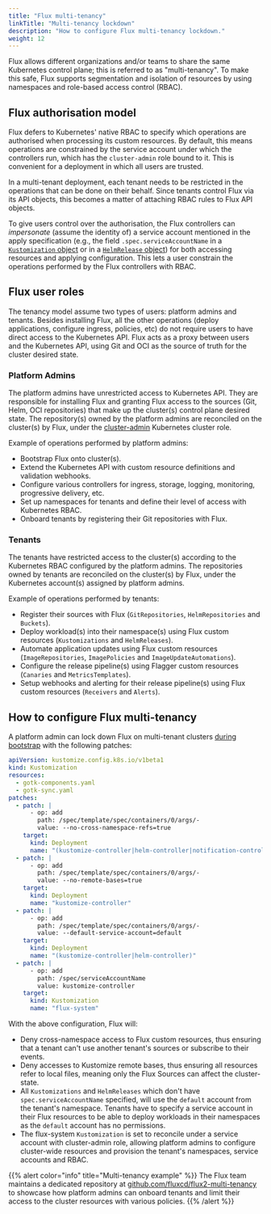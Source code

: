 ```yaml
---
title: "Flux multi-tenancy"
linkTitle: "Multi-tenancy lockdown"
description: "How to configure Flux multi-tenancy lockdown."
weight: 12
---
```


Flux allows different organizations and/or teams to share the same Kubernetes control plane; this is
referred to as "multi-tenancy". To make this safe, Flux supports segmentation and isolation of
resources by using namespaces and role-based access control (RBAC).

## Flux authorisation model

Flux defers to Kubernetes' native RBAC to specify which operations are authorised when processing
its custom resources. By default, this means operations are constrained by the
service account under which the controllers run, which has the `cluster-admin`
role bound to it. This is convenient for a deployment in which all users are trusted.

In a multi-tenant deployment, each tenant needs to be restricted in the operations that can be done
on their behalf. Since tenants control Flux via its API objects, this becomes a matter of attaching
RBAC rules to Flux API objects.

To give users control over the authorisation, the Flux controllers can _impersonate_ (assume the
identity of) a service account mentioned in the apply specification (e.g., the field
`.spec.serviceAccountName` in
a [`Kustomization` object](https://fluxcd.io/docs/components/kustomize/kustomization/#role-based-access-control)
or in a [`HelmRelease` object](https://fluxcd.io/docs/components/helm/helmreleases/#role-based-access-control))
for both accessing resources and applying configuration.
This lets a user constrain the operations performed by the Flux controllers with RBAC.

## Flux user roles

The tenancy model assume two types of users: platform admins and tenants.
Besides installing Flux, all the other operations (deploy applications, configure ingress, policies, etc)
do not require users to have direct access to the Kubernetes API. Flux acts as a proxy between users and
the Kubernetes API, using Git and OCI as the source of truth for the cluster desired state.

### Platform Admins

The platform admins have unrestricted access to Kubernetes API.
They are responsible for installing Flux and granting Flux
access to the sources (Git, Helm, OCI repositories) that make up the cluster(s) control plane desired state.
The repository(s) owned by the platform admins are reconciled on the cluster(s) by Flux, under
the [cluster-admin](https://kubernetes.io/docs/reference/access-authn-authz/rbac/#user-facing-roles)
Kubernetes cluster role.

Example of operations performed by platform admins:

- Bootstrap Flux onto cluster(s).
- Extend the Kubernetes API with custom resource definitions and validation webhooks.
- Configure various controllers for ingress, storage, logging, monitoring, progressive delivery, etc.
- Set up namespaces for tenants and define their level of access with Kubernetes RBAC.
- Onboard tenants by registering their Git repositories with Flux.

### Tenants

The tenants have restricted access to the cluster(s) according to the Kubernetes RBAC configured
by the platform admins. The repositories owned by tenants are reconciled on the cluster(s) by Flux,
under the Kubernetes account(s) assigned by platform admins.

Example of operations performed by tenants:

- Register their sources with Flux (`GitRepositories`, `HelmRepositories` and `Buckets`).
- Deploy workload(s) into their namespace(s) using Flux custom resources (`Kustomizations` and `HelmReleases`).
- Automate application updates using Flux custom resources (`ImageRepositories`, `ImagePolicies`
  and `ImageUpdateAutomations`).
- Configure the release pipeline(s) using Flagger custom resources (`Canaries` and `MetricsTemplates`).
- Setup webhooks and alerting for their release pipeline(s) using Flux custom resources (`Receivers` and `Alerts`).

## How to configure Flux multi-tenancy

A platform admin can lock down Flux on multi-tenant clusters [during bootstrap](_index.md) with the following patches:

```yaml
apiVersion: kustomize.config.k8s.io/v1beta1
kind: Kustomization
resources:
  - gotk-components.yaml
  - gotk-sync.yaml
patches:
  - patch: |
      - op: add
        path: /spec/template/spec/containers/0/args/-
        value: --no-cross-namespace-refs=true
    target:
      kind: Deployment
      name: "(kustomize-controller|helm-controller|notification-controller|image-reflector-controller|image-automation-controller)"
  - patch: |
      - op: add
        path: /spec/template/spec/containers/0/args/-
        value: --no-remote-bases=true
    target:
      kind: Deployment
      name: "kustomize-controller"
  - patch: |
      - op: add
        path: /spec/template/spec/containers/0/args/-
        value: --default-service-account=default
    target:
      kind: Deployment
      name: "(kustomize-controller|helm-controller)"
  - patch: |
      - op: add
        path: /spec/serviceAccountName
        value: kustomize-controller
    target:
      kind: Kustomization
      name: "flux-system"
```

With the above configuration, Flux will:

- Deny cross-namespace access to Flux custom resources, thus ensuring that a tenant can't use another tenant's sources
  or subscribe to their events.
- Deny accesses to Kustomize remote bases, thus ensuring all resources refer to local files, meaning only the Flux
  Sources can affect the cluster-state.
- All `Kustomizations` and `HelmReleases` which don't have `spec.serviceAccountName` specified, will use the `default`
  account from the tenant's namespace.
  Tenants have to specify a service account in their Flux resources to be able to deploy workloads in their namespaces
  as the `default` account has no permissions.
- The flux-system `Kustomization` is set to reconcile under a service account with cluster-admin role,
  allowing platform admins to configure cluster-wide resources and provision the tenant's namespaces, service accounts
  and RBAC.

{{% alert color="info" title="Multi-tenancy example" %}}
The Flux team maintains a dedicated repository
at [github.com/fluxcd/flux2-multi-tenancy](https://github.com/fluxcd/flux2-multi-tenancy)
to showcase how platform admins can onboard tenants
and limit their access to the cluster resources with various policies.
{{% /alert %}}
